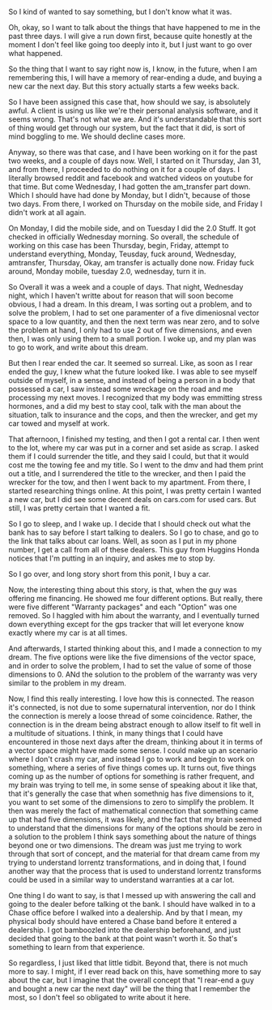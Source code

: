 So I kind of wanted to say something, but I don't know what it was.

Oh, okay, so I want to talk about the things that have happened to me in the
past three days. I will give a run down first, because quite honestly at the
moment I don't feel like going too deeply into it, but I just want to go over
what happened.

So the thing that I want to say right now is, I know, in the future, when I am
remembering this, I will have a memory of rear-ending a dude, and buying a new
car the next day. But this story actually starts a few weeks back.

So I have been assigned this case that, how should we say, is absolutely awful.
A client is using us like we're their personal analysis software, and it seems
wrong. That's not what we are. And it's understandable that this sort of thing
would get through our system, but the fact that it did, is sort of mind
boggling to me. We should decline cases more.

Anyway, so there was that case, and I have been working on it for the past two
weeks, and a couple of days now. Well, I started on it Thursday, Jan 31, and
from there, I proceeded to do nothing on it for a couple of days. I literally
browsed reddit and facebook and watched videos on youtube for that time. But
come Wednesday, I had gotten the am_transfer part down. Which I should have had
done by Monday, but I didn't, because of those two days. From there, I worked
on Thursday on the mobile side, and Friday I didn't work at all again.

On Monday, I did the mobile side, and on Tuesday I did the 2.0 Stuff. It got
checked in officially Wednesday morning. So overall, the schedule of working on
this case has been Thursday, begin, Friday, attempt to understand everything,
Monday, Teusday, fuck around, Wednesday, amtransfer, Thursday, Okay, am
transfer is actually done now. Friday fuck around, Monday mobile, tuesday 2.0,
wednesday, turn it in.

So Overall it was a week and a couple of days. That night, Wednesday night,
which I haven't writte about for reason that will soon become obvious, I had a
dream. In this dream, I was sorting out a problem, and to solve the problem, I
had to set one paramenter of a five dimeniosnal vector space to a low quantity,
and then the next term was near zero, and to solve the problem at hand, I only
had to use 2 out of five dimensions, and even then, I was only using them to a
small portion. I woke up, and my plan was to go to work, and write about this
dream.

But then I rear ended the car. It seemed so surreal. Like, as soon as I rear
ended the guy, I knew what the future looked like. I was able to see myself
outside of myself, in a sense, and instead of being a person in a body that
possessed a car, I saw instead some wreckage on the road and me processing my
next moves. I recognized that my body was emmitting stress hormones, and a did
my best to stay cool, talk with the man about the situation, talk to insurance
and the cops, and then the wrecker, and get my car towed and myself at work.

That afternoon, I finished my testing, and then I got a rental car. I then went
to the lot, where my car was put in a corner and set aside as scrap. I asked
them if I could surrender the title, and they said I could, but that it would
cost me the towing fee and my title. So I went to the dmv and had them print
out a title, and I surrendered the title to the wrecker, and then I paid the
wrecker for the tow, and then I went back to my apartment. From there, I
started researching things online. At this point, I was pretty certain I wanted
a new car, but I did see some decent deals on cars.com for used cars. But
still, I was pretty certain that I wanted a fit.

So I go to sleep, and I wake up. I decide that I should check out what the bank
has to say before I start talking to dealers. So I go to chase, and go to the
link that talks about car loans. Well, as soon as I put in my phone number, I
get a call from all of these dealers. This guy from Huggins Honda notices that
I'm putting in an inquiry, and askes me to stop by.

So I go over, and long story short from this ponit, I buy a car.

Now, the interesting thing about this story, is that, when the guy was offering
me financing. He showed me four different options. But really, there were five
different "Warranty packages" and each "Option" was one removed. So I haggled
with him about the warranty, and I eventually turned down everything except for
the gps tracker that will let everyone know exactly where my car is at all
times.

And afterwards, I started thinking about this, and I made a connection to my
dream. The five options were like the five dimensions of the vector space, and
in order to solve the problem, I had to set the value of some of those
dimensions to 0. ANd the solution to the problem of the warranty was very
similar to the problem in my dream.

Now, I find this really interesting. I love how this is connected. The reason
it's connected, is not due to some supernatural intervention, nor do I think
the connection is merely a loose thread of some coincidence. Rather, the
connection is in the dream being abstract enough to allow itself to fit well in
a multitude of situations. I think, in many things that I could have
encountered in those next days after the dream, thinking about it in terms of a
vector space might have made some sense. I could make up an scenario where I
don't crash my car, and instead I go to work and begin to work on something,
where a series of five things comes up. It turns out, five things coming up as
the number of options for something is rather frequent, and my brain was trying
to tell me, in some sense of speaking about it like that, that it's generally
the case that when somethnig has five dimensions to it, you want to set some of
the dimensions to zero to simplify the problem. It then was merely the fact of
mathematical connection that something came up that had five dimensions, it was
likely, and the fact that my brain seemed to understand that the dimensions for
many of the options should be zero in a solution to the problem I think says
something about the nature of things beyond one or two dimensions. The dream
was just me trying to work through that sort of concept, and the material for
that dream came from my trying to understand lorrentz transformations, and in
doing that, I found another way that the process that is used to understand
lorrentz transforms could be used in a similar way to understand warranties at
a car lot.

One thing I do want to say, is that I messed up with answering the call and
going to the dealer before talking ot the bank. I should have walked in to a
Chase office before I walked into a dealership. And by that I mean, my physical
body should have entered a Chase band before it entered a dealership. I got
bamboozled into the dealership beforehand, and just decided that going to the
bank at that point wasn't worth it. So that's something to learn from that
experience.

So regardless, I just liked that little tidbit. Beyond that, there is not much
more to say. I might, if I ever read back on this, have something more to say
about the car, but I imagine that the overall concept that "I rear-end a guy
and bought a new car the next day" will be the thing that I remember the most,
so I don't feel so obligated to write about it here.
